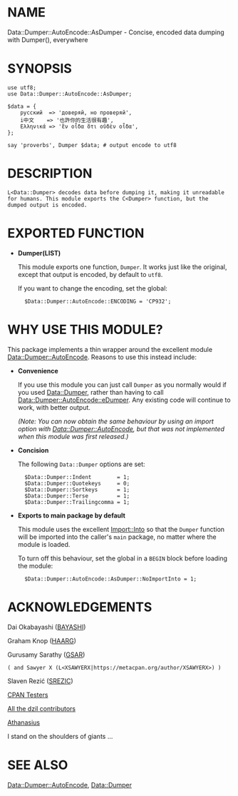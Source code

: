 # NAME

Data::Dumper::AutoEncode::AsDumper - Concise, encoded data dumping with Dumper(), everywhere

# SYNOPSIS

    use utf8;
    use Data::Dumper::AutoEncode::AsDumper;

    $data = {
        русский  => 'доверяй, но проверяй',
        i中文    => '也許你的生活很有趣',
        Ελληνικά => 'ἓν οἶδα ὅτι οὐδὲν οἶδα',
    };

    say 'proverbs', Dumper $data; # output encode to utf8

# DESCRIPTION

    L<Data::Dumper> decodes data before dumping it, making it unreadable
    for humans. This module exports the C<Dumper> function, but the
    dumped output is encoded.

# EXPORTED FUNCTION

- **Dumper(LIST)**

    This module exports one function, `Dumper`. It works just like the
    original, except that output is encoded, by default to `utf8`.

    If you want to change the encoding, set the global:

        $Data::Dumper::AutoEncode::ENCODING = 'CP932';

# WHY USE THIS MODULE?

This package implements a thin wrapper around the excellent module
[Data::Dumper::AutoEncode](https://metacpan.org/pod/Data%3A%3ADumper%3A%3AAutoEncode). Reasons to use this instead include:

- **Convenience**

    If you use this module you can just call `Dumper` as you normally
    would if you used [Data::Dumper](https://metacpan.org/pod/Data%3A%3ADumper), rather than having to call
    [Data::Dumper::AutoEncode::eDumper](https://metacpan.org/pod/Data%3A%3ADumper%3A%3AAutoEncode#METHOD).
    Any existing code will continue to work, with better output.

    _(Note: You can now obtain the same behaviour by using an import
    option with [Data::Dumper::AutoEncode](https://metacpan.org/pod/Data%3A%3ADumper%3A%3AAutoEncode), but that was not implemented
    when this module was first released.)_

- **Concision**

    The following `Data::Dumper` options are set:

        $Data::Dumper::Indent        = 1;
        $Data::Dumper::Quotekeys     = 0;
        $Data::Dumper::Sortkeys      = 1;
        $Data::Dumper::Terse         = 1;
        $Data::Dumper::Trailingcomma = 1;

- **Exports to main package by default**

    This module uses the excellent [Import::Into](https://metacpan.org/pod/Import%3A%3AInto) so that the `Dumper`
    function will be imported into the caller's `main` package, no matter
    where the module is loaded.

    To turn off this behaviour, set the global in a `BEGIN` block before
    loading the module:

        $Data::Dumper::AutoEncode::AsDumper::NoImportInto = 1;

# ACKNOWLEDGEMENTS

Dai Okabayashi ([BAYASHI](https://metacpan.org/author/BAYASHI))

Graham Knop ([HAARG](https://metacpan.org/author/HAARG))

Gurusamy Sarathy ([GSAR](https://metacpan.org/author/GSAR))

    ( and Sawyer X (L<XSAWYERX|https://metacpan.org/author/XSAWYERX>) )

Slaven Rezić ([SREZIC](https://metacpan.org/author/SREZIC))

[CPAN Testers](http://cpantesters.org/)

[All the dzil contributors](http://dzil.org/)

[Athanasius](https://perlmonks.org/?node=Athanasius)

I stand on the shoulders of giants ...

# SEE ALSO

[Data::Dumper::AutoEncode](https://metacpan.org/pod/Data%3A%3ADumper%3A%3AAutoEncode), [Data::Dumper](https://metacpan.org/pod/Data%3A%3ADumper)
